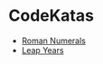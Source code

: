 # CodeKatas

- [Roman Numerals](Katas/RomanNumeralConverterKata.md)
- [Leap Years](Katas/LeapYearsKata.md)